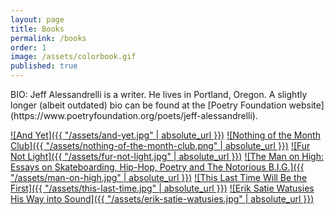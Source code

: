 ```yaml
---
layout: page
title: Books
permalink: /books
order: 1
image: /assets/colorbook.gif
published: true
---
```


<span>
  BIO: Jeff Alessandrelli is a writer. He lives in Portland, Oregon. A slightly longer (albeit outdated) bio can be found at the [Poetry Foundation website](https://www.poetryfoundation.org/poets/jeff-alessandrelli).
</span>

[![And Yet]({{ "/assets/and-yet.jpg" | absolute_url }})](https://pankmagazine.com/shop/preorder-yet-jeff-alessandrelli/)
[![Nothing of the Month Club]({{ "/assets/nothing-of-the-month-club.png" | absolute_url }})](https://www.brokensleepbooks.com/product-page/jeff-alessandrelli-nothing-of-the-month-club)
[![Fur Not Light]({{ "/assets/fur-not-light.jpg" | absolute_url }})](https://burnsidereview.org/books-fur.html)
[![The Man on High: Essays on Skateboarding, Hip-Hop, Poetry and The Notorious B.I.G.]({{ "/assets/man-on-high.jpg" | absolute_url }})](https://blackspringpressgroup.com/collections/squint/products/the-man-on-high)
[![This Last Time Will Be the First]({{ "/assets/this-last-time.jpg" | absolute_url }})](https://burnsidereview.org/books-first.html)
[![Erik Satie Watusies His Way into Sound]({{ "/assets/erik-satie-watusies.jpg" | absolute_url }})](http://ravennapress.com/books/erik-satie-watusies-his-way-into-sound/)
